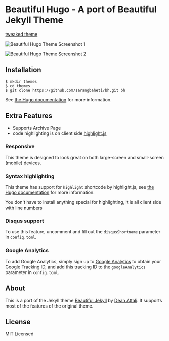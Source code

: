 # Beautiful Hugo - A port of Beautiful Jekyll Theme

[tweaked theme](https://github.com/halogenica/Hugo-BeautifulHugo)


![Beautiful Hugo Theme Screenshot 1](https://github.com/saraagbaheti/bh/blob/master/images/site1.png)


![Beautiful Hugo Theme Screenshot 2](https://github.com/saraagbaheti/bh/blob/master/images/site2.png)

## Installation

    $ mkdir themes
    $ cd themes
    $ git clone https://github.com/sarangbaheti/bh.git bh

See [the Hugo documentation](http://gohugo.io/themes/installing/) for more information.

## Extra Features
- Supports Archive Page
- code highlighting is on client side [highlight.js](https://highlightjs.org/)

### Responsive

This theme is designed to look great on both large-screen and small-screen (mobile) devices.

### Syntax highlighting

This theme has support for `highlight` shortcode by highlight.js,
see [the Hugo documentation](http://gohugo.io/extras/highlighting/) for more information.

You don't have to install anything special for highlighting, it is all client side with line numbers

### Disqus support

To use this feature, uncomment and fill out the `disqusShortname` parameter in `config.toml`.

### Google Analytics

To add Google Analytics, simply sign up to [Google Analytics](http://www.google.com/analytics/) to obtain your Google Tracking ID, and add this tracking ID to the `googleAnalytics` parameter in `config.toml`.

## About

This is a port of the Jekyll theme [Beautiful Jekyll](http://deanattali.com/beautiful-jekyll/) by [Dean Attali](http://deanattali.com/aboutme#contact). It supports most of the features of the original theme.

## License

MIT Licensed